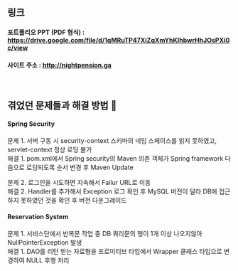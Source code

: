 ## 링크
#### 포트폴리오 PPT (PDF 형식) : https://drive.google.com/file/d/1qMRuTP47XiZqXmYhKIhbwrHhJOsPXi0c/view
#### 사이트 주소 : http://nightpension.ga

<br>

## 겪었던 문제들과 해결 방법 🔧
#### Spring Security

문제 1. 서버 구동 시 security-context 스키마의 네임 스페이스를 읽지 못하였고, servlet-context 정상 로딩 불가<br>
해결 1. pom.xml에서 Spring security의 Maven 의존 객체가 Spring framework 다음으로 로딩되도록 순서 변경 후 Maven Update<br>

문제 2. 로그인을 시도하면 지속해서 Failur URL로 이동<br>
해결 2. Handler를 추가해서 Exception 로그 확인 후 MySQL 버전이 달라 DB에 접근하지 못하였던 것을 확인 후 버전 다운그레이드<br>


#### Reservation System

문제 1. 서비스단에서 반복문 작업 중 DB 쿼리문의 행이 1개 이상 나오지않아 NullPointerException 발생<br>
해결 1. DAO를 리턴 받는 자료형을 프로미티브 타입에서 Wrapper 클래스 타입으로 변경하여 NULL 후행 처리<br>

